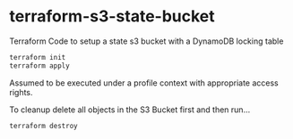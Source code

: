 # terraform-s3-state-bucket
Terraform Code to setup a state s3 bucket with a DynamoDB locking table

```bash
terraform init
terraform apply
```

Assumed to be executed under a profile context with appropriate access rights.

To cleanup delete all objects in the S3 Bucket first and then run...

```bash
terraform destroy
```